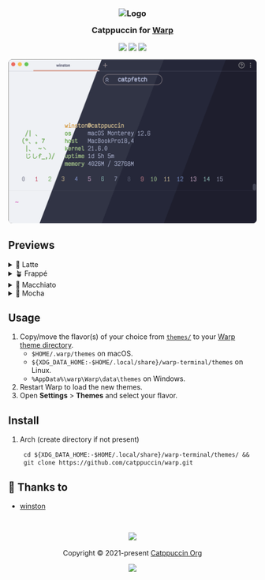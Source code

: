 <h3 align="center">
	<img src="https://raw.githubusercontent.com/catppuccin/catppuccin/main/assets/logos/exports/1544x1544_circle.png" width="100" alt="Logo"/><br/>
	<img src="https://raw.githubusercontent.com/catppuccin/catppuccin/main/assets/misc/transparent.png" height="30" width="0px"/>
	Catppuccin for <a href="https://www.warp.dev">Warp</a>
	<img src="https://raw.githubusercontent.com/catppuccin/catppuccin/main/assets/misc/transparent.png" height="30" width="0px"/>
</h3>

<p align="center">
	<a href="https://github.com/catppuccin/warp/stargazers"><img src="https://img.shields.io/github/stars/catppuccin/warp?colorA=363a4f&colorB=b7bdf8&style=for-the-badge"></a>
	<a href="https://github.com/catppuccin/warp/issues"><img src="https://img.shields.io/github/issues/catppuccin/warp?colorA=363a4f&colorB=f5a97f&style=for-the-badge"></a>
	<a href="https://github.com/catppuccin/warp/contributors"><img src="https://img.shields.io/github/contributors/catppuccin/warp?colorA=363a4f&colorB=a6da95&style=for-the-badge"></a>
</p>

<p align="center">
	<img src="assets/preview.webp"/>
</p>

## Previews

<details>
<summary>🌻 Latte</summary>
<img src="assets/latte.webp"/>
</details>
<details>
<summary>🪴 Frappé</summary>
<img src="assets/frappe.webp"/>
</details>
<details>
<summary>🌺 Macchiato</summary>
<img src="assets/macchiato.webp"/>
</details>
<details>
<summary>🌿 Mocha</summary>
<img src="assets/mocha.webp"/>
</details>

## Usage

1. Copy/move the flavor(s) of your choice from [`themes/`](./themes/) to your [Warp theme directory](https://docs.warp.dev/appearance/custom-themes).
   -  `$HOME/.warp/themes` on macOS.
   -  `${XDG_DATA_HOME:-$HOME/.local/share}/warp-terminal/themes` on Linux.
   -  `%AppData%\warp\Warp\data\themes` on Windows.
2. Restart Warp to load the new themes.
3. Open **Settings** > **Themes** and select your flavor.


## Install

1. Arch (create directory if not present)
   ```mkdir -p ${XDG_DATA_HOME:-$HOME/.local/share}/warp-terminal/themes/ && 
    cd ${XDG_DATA_HOME:-$HOME/.local/share}/warp-terminal/themes/ && 
    git clone https://github.com/catppuccin/warp.git
   ```

## 💝 Thanks to

- [winston](https://github.com/nekowinston)

&nbsp;

<p align="center">
	<img src="https://raw.githubusercontent.com/catppuccin/catppuccin/main/assets/footers/gray0_ctp_on_line.svg?sanitize=true" />
</p>

<p align="center">
	Copyright &copy; 2021-present <a href="https://github.com/catppuccin" target="_blank">Catppuccin Org</a>
</p>

<p align="center">
	<a href="https://github.com/catppuccin/catppuccin/blob/main/LICENSE"><img src="https://img.shields.io/static/v1.svg?style=for-the-badge&label=License&message=MIT&logoColor=d9e0ee&colorA=363a4f&colorB=b7bdf8"/></a>
</p>

